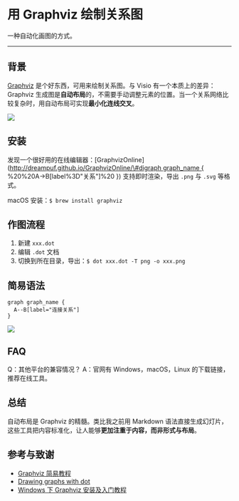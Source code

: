 # 用 Graphviz 绘制关系图

一种自动化画图的方式。

---

## 背景

[Graphviz](http://www.graphviz.org/) 是个好东西，可用来绘制关系图。与 Visio 有一个本质上的差异： Graphviz 生成图是**自动布局**的，不需要手动调整元素的位置。当一个关系网络比较复杂时，用自动布局可实现**最小化连线交叉**。

![](https://wiki-media-1253965369.cos.ap-guangzhou.myqcloud.com/img/Graphviz/Graphviz.png)

## 安装

发现一个很好用的在线编辑器：\[GraphvizOnline\]\([http://dreampuf.github.io/GraphvizOnline/\#digraph graph_name { ](http://dreampuf.github.io/GraphvizOnline/#digraph%20graph_name%20{%20) %20%20A-&gt;B\[label%3D"关系"\]%20 }\) 支持即时渲染，导出 `.png` 与 `.svg` 等格式。

macOS 安装：`$ brew install graphviz`

## 作图流程

1. 新建 `xxx.dot`
2. 编辑 `.dot` 文档
3. 切换到所在目录，导出：`$ dot xxx.dot -T png -o xxx.png`

## 简易语法

```
graph graph_name {
  A--B[label="连接关系"]
}
```

![](https://wiki-media-1253965369.cos.ap-guangzhou.myqcloud.com/img/Graphviz/屏幕快照%202019-02-01%20下午2.02.44.png)

## FAQ

Q：其他平台的兼容情况？ A：官网有 Windows，macOS，Linux 的下载链接，推荐在线工具。

## 总结

自动布局是 Graphviz 的精髓。类比我之前用 Markdown 语法直接生成幻灯片，这些工具把内容标准化，让人能够**更加注重于内容，而非形式与布局**。

## 参考与致谢

- [Graphviz 简易教程](https://blog.zengrong.net/post/2294.html)
- [Drawing graphs with dot](http://www.graphviz.org/pdf/dotguide.pdf)
- [Windows 下 Graphviz 安装及入门教程](https://blog.csdn.net/lanchunhui/article/details/49472949)

